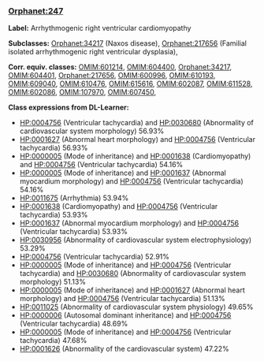 
### [Orphanet:247](http://www.orpha.net/ORDO/Orphanet_247)
**Label:** Arrhythmogenic right ventricular cardiomyopathy

**Subclasses:** [Orphanet:34217](http://www.orpha.net/ORDO/Orphanet_34217) (Naxos disease), [Orphanet:217656](http://www.orpha.net/ORDO/Orphanet_217656) (Familial isolated arrhythmogenic right ventricular dysplasia), 

**Corr. equiv. classes:** [OMIM:601214](http://purl.obolibrary.org/obo/OMIM_601214), [OMIM:604400](http://purl.obolibrary.org/obo/OMIM_604400), [Orphanet:34217](http://www.orpha.net/ORDO/Orphanet_34217), [OMIM:604401](http://purl.obolibrary.org/obo/OMIM_604401), [Orphanet:217656](http://www.orpha.net/ORDO/Orphanet_217656), [OMIM:600996](http://purl.obolibrary.org/obo/OMIM_600996), [OMIM:610193](http://purl.obolibrary.org/obo/OMIM_610193), [OMIM:609040](http://purl.obolibrary.org/obo/OMIM_609040), [OMIM:610476](http://purl.obolibrary.org/obo/OMIM_610476), [OMIM:615616](http://purl.obolibrary.org/obo/OMIM_615616), [OMIM:602087](http://purl.obolibrary.org/obo/OMIM_602087), [OMIM:611528](http://purl.obolibrary.org/obo/OMIM_611528), [OMIM:602086](http://purl.obolibrary.org/obo/OMIM_602086), [OMIM:107970](http://purl.obolibrary.org/obo/OMIM_107970), [OMIM:607450](http://purl.obolibrary.org/obo/OMIM_607450), 

**Class expressions from DL-Learner:**

- [HP:0004756](http://purl.obolibrary.org/obo/HP_0004756) (Ventricular tachycardia) and [HP:0030680](http://purl.obolibrary.org/obo/HP_0030680) (Abnormality of cardiovascular system morphology) 56.93%
- [HP:0001627](http://purl.obolibrary.org/obo/HP_0001627) (Abnormal heart morphology) and [HP:0004756](http://purl.obolibrary.org/obo/HP_0004756) (Ventricular tachycardia) 56.93%
- [HP:0000005](http://purl.obolibrary.org/obo/HP_0000005) (Mode of inheritance) and [HP:0001638](http://purl.obolibrary.org/obo/HP_0001638) (Cardiomyopathy) and [HP:0004756](http://purl.obolibrary.org/obo/HP_0004756) (Ventricular tachycardia) 54.16%
- [HP:0000005](http://purl.obolibrary.org/obo/HP_0000005) (Mode of inheritance) and [HP:0001637](http://purl.obolibrary.org/obo/HP_0001637) (Abnormal myocardium morphology) and [HP:0004756](http://purl.obolibrary.org/obo/HP_0004756) (Ventricular tachycardia) 54.16%
- [HP:0011675](http://purl.obolibrary.org/obo/HP_0011675) (Arrhythmia) 53.94%
- [HP:0001638](http://purl.obolibrary.org/obo/HP_0001638) (Cardiomyopathy) and [HP:0004756](http://purl.obolibrary.org/obo/HP_0004756) (Ventricular tachycardia) 53.93%
- [HP:0001637](http://purl.obolibrary.org/obo/HP_0001637) (Abnormal myocardium morphology) and [HP:0004756](http://purl.obolibrary.org/obo/HP_0004756) (Ventricular tachycardia) 53.93%
- [HP:0030956](http://purl.obolibrary.org/obo/HP_0030956) (Abnormality of cardiovascular system electrophysiology) 53.29%
- [HP:0004756](http://purl.obolibrary.org/obo/HP_0004756) (Ventricular tachycardia) 52.91%
- [HP:0000005](http://purl.obolibrary.org/obo/HP_0000005) (Mode of inheritance) and [HP:0004756](http://purl.obolibrary.org/obo/HP_0004756) (Ventricular tachycardia) and [HP:0030680](http://purl.obolibrary.org/obo/HP_0030680) (Abnormality of cardiovascular system morphology) 51.13%
- [HP:0000005](http://purl.obolibrary.org/obo/HP_0000005) (Mode of inheritance) and [HP:0001627](http://purl.obolibrary.org/obo/HP_0001627) (Abnormal heart morphology) and [HP:0004756](http://purl.obolibrary.org/obo/HP_0004756) (Ventricular tachycardia) 51.13%
- [HP:0011025](http://purl.obolibrary.org/obo/HP_0011025) (Abnormality of cardiovascular system physiology) 49.65%
- [HP:0000006](http://purl.obolibrary.org/obo/HP_0000006) (Autosomal dominant inheritance) and [HP:0004756](http://purl.obolibrary.org/obo/HP_0004756) (Ventricular tachycardia) 48.69%
- [HP:0000005](http://purl.obolibrary.org/obo/HP_0000005) (Mode of inheritance) and [HP:0004756](http://purl.obolibrary.org/obo/HP_0004756) (Ventricular tachycardia) 47.68%
- [HP:0001626](http://purl.obolibrary.org/obo/HP_0001626) (Abnormality of the cardiovascular system) 47.22%


